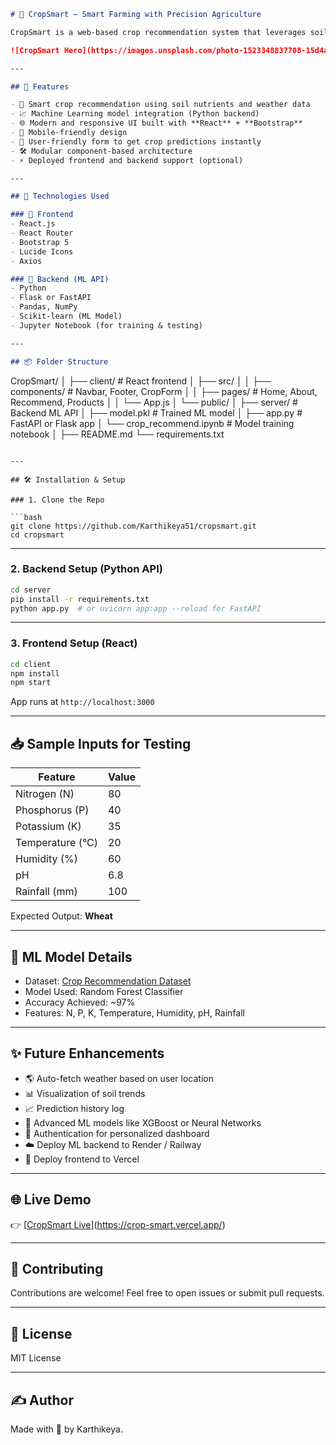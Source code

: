 

```markdown
# 🌱 CropSmart – Smart Farming with Precision Agriculture

CropSmart is a web-based crop recommendation system that leverages soil composition and environmental factors (like temperature, pH, and rainfall) to suggest the best crops for cultivation using Machine Learning. It aims to empower farmers and agri-enthusiasts with data-driven decisions for higher yield and efficient farming.

![CropSmart Hero](https://images.unsplash.com/photo-1523348837708-15d4a09cfac2?auto=format&fit=crop&w=1200&q=80)

---

## 🚀 Features

- 🌾 Smart crop recommendation using soil nutrients and weather data
- 📈 Machine Learning model integration (Python backend)
- 🌐 Modern and responsive UI built with **React** + **Bootstrap**
- 📱 Mobile-friendly design
- 🧠 User-friendly form to get crop predictions instantly
- 🛠 Modular component-based architecture
- ⚡ Deployed frontend and backend support (optional)

---

## 🧠 Technologies Used

### 🔹 Frontend
- React.js
- React Router
- Bootstrap 5
- Lucide Icons
- Axios

### 🔹 Backend (ML API)
- Python
- Flask or FastAPI
- Pandas, NumPy
- Scikit-learn (ML Model)
- Jupyter Notebook (for training & testing)

---

## 📦 Folder Structure

```
CropSmart/
│
├── client/                 # React frontend
│   ├── src/
│   │   ├── components/     # Navbar, Footer, CropForm
│   │   ├── pages/          # Home, About, Recommend, Products
│   │   └── App.js
│   └── public/
│
├── server/                 # Backend ML API
│   ├── model.pkl           # Trained ML model
│   ├── app.py              # FastAPI or Flask app
│   └── crop_recommend.ipynb # Model training notebook
│
├── README.md
└── requirements.txt
```

---

## 🛠 Installation & Setup

### 1. Clone the Repo

```bash
git clone https://github.com/Karthikeya51/cropsmart.git
cd cropsmart
```

---

### 2. Backend Setup (Python API)

```bash
cd server
pip install -r requirements.txt
python app.py  # or uvicorn app:app --reload for FastAPI
```

---

### 3. Frontend Setup (React)

```bash
cd client
npm install
npm start
```

App runs at `http://localhost:3000`

---

## 📥 Sample Inputs for Testing

| Feature     | Value |
|-------------|-------|
| Nitrogen (N)     | 80   |
| Phosphorus (P)   | 40   |
| Potassium (K)    | 35   |
| Temperature (°C) | 20   |
| Humidity (%)     | 60   |
| pH               | 6.8  |
| Rainfall (mm)    | 100  |

Expected Output: **Wheat**

---

## 🌾 ML Model Details

- Dataset: [Crop Recommendation Dataset](https://www.kaggle.com/datasets/atharvaingle/crop-recommendation-dataset)
- Model Used: Random Forest Classifier
- Accuracy Achieved: ~97%
- Features: N, P, K, Temperature, Humidity, pH, Rainfall

---

## ✨ Future Enhancements

- 🌎 Auto-fetch weather based on user location
- 📊 Visualization of soil trends
- 📈 Prediction history log
- 🧪 Advanced ML models like XGBoost or Neural Networks
- 🔐 Authentication for personalized dashboard
- ☁️ Deploy ML backend to Render / Railway
- 🚀 Deploy frontend to Vercel

---

## 🌐 Live Demo

👉 [[CropSmart Live](https://your-deployed-link.vercel.app)](https://crop-smart.vercel.app/)

---

## 🤝 Contributing

Contributions are welcome! Feel free to open issues or submit pull requests.

---

## 📄 License

MIT License

---

## ✍️ Author

Made with 💚 by Karthikeya.
```
